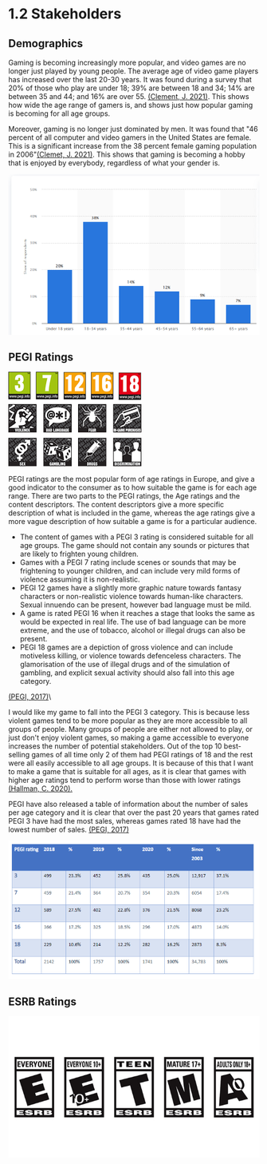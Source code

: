 # 1.2 Stakeholders

## Demographics

Gaming is becoming increasingly more popular, and video games are no longer just played by young people. The average age of video game players has increased over the last 20-30 years.  It was found during a survey that 20% of those who play are under 18; 39% are between 18 and 34; 14% are between 35 and 44; and 16% are over 55. [(Clement, J. 2021)](../reference-list.md). This shows how wide the age range of gamers is, and shows just how popular gaming is becoming for all age groups.

Moreover, gaming is no longer just dominated by men. It was found that "46 percent of all computer and video gamers in the United States are female. This is a significant increase from the 38 percent female gaming population in 2006"[(Clemet, J. 2021)](../reference-list.md). This shows that gaming is becoming a hobby that is enjoyed by everybody, regardless of what your gender is.

![](<../.gitbook/assets/image (2) (1) (1) (1).png>)

## PEGI Ratings

![](<../.gitbook/assets/image (1) (1).png>)

PEGI ratings are the most popular form of age ratings in Europe, and give a good indicator to the consumer as to how suitable the game is for each age range. There are two parts to the PEGI ratings, the Age ratings and the content descriptors. The content descriptors give a more specific description of what is included in the game, whereas the age ratings give a more vague description of how suitable a game is for a particular audience.

* The content of games with a PEGI 3 rating is considered suitable for all age groups. The game should not contain any sounds or pictures that are likely to frighten young children.
* Games with a PEGI 7 rating include scenes or sounds that may be frightening to younger children, and can include very mild forms of violence assuming it is non-realistic.
* PEGI 12 games have a slightly more graphic nature towards fantasy characters or non-realistic violence towards human-like characters. Sexual innuendo can be present, however bad language must be mild.
* A game is rated PEGI 16 when it reaches a stage that looks the same as would be expected in real life. The use of bad language can be more extreme, and the use of tobacco, alcohol or illegal drugs can also be present.
* PEGI 18 games are a depiction of gross violence and can include motiveless killing, or violence towards defenceless characters. The glamorisation of the use of illegal drugs and of the simulation of gambling, and explicit sexual activity should also fall into this age category.

[(PEGI, 2017)](../reference-list.md)\


I would like my game to fall into the PEGI 3 category. This is because less violent games tend to be more popular as they are more accessible to all groups of people. Many groups of people are either not allowed to play, or just don't enjoy violent games, so making a game accessible to everyone increases the number of potential stakeholders. Out of the top 10 best-selling games of all time only 2 of them had PEGI ratings of 18 and the rest were all easily accessible to all age groups. It is because of this that I want to make a game that is suitable for all ages, as it is clear that games with higher age ratings tend to perform worse than those with lower ratings[ (Hallman, C. 2020).](../reference-list.md)

PEGI have also released a table of information about the number of sales per age category and it is clear that over the past 20 years that games rated PEGI 3 have had the most sales, whereas games rated 18 have had the lowest number of sales. [(PEGI, 2017)](../reference-list.md)

![](<../.gitbook/assets/image (3) (1) (1).png>)

## ESRB Ratings

![](<../.gitbook/assets/image (1) (1) (1) (1).png>)

